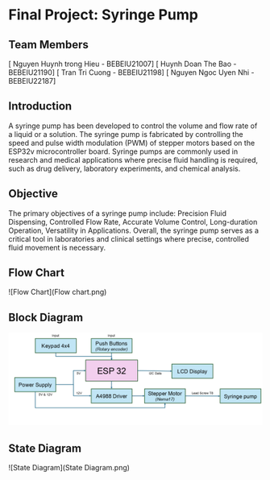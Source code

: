 # Final Project: Syringe Pump
## Team Members
[ Nguyen Huynh trong Hieu - BEBEIU21007] 
[ Huynh Doan The Bao - BEBEIU21190]
[ Tran Tri Cuong - BEBEIU21198]
[ Nguyen Ngoc Uyen Nhi - BEBEIU22187]
## Introduction
A syringe pump has been developed to control the volume and flow rate of a liquid or a solution. The syringe pump is fabricated by controlling the speed and pulse width modulation (PWM) of stepper motors based on the ESP32v microcontroller board. Syringe pumps are commonly used in research and medical applications where precise fluid handling is required, such as drug delivery, laboratory experiments, and chemical analysis.
## Objective
The primary objectives of a syringe pump include: Precision Fluid Dispensing, Controlled Flow Rate, Accurate Volume Control, Long-duration Operation, Versatility in Applications. Overall, the syringe pump serves as a critical tool in laboratories and clinical settings where precise, controlled fluid movement is necessary.
## Flow Chart
![Flow Chart](Flow chart.png)
## Block Diagram
![Block Diagram](BlockDiagram.png)
## State Diagram
![State Diagram](State Diagram.png)